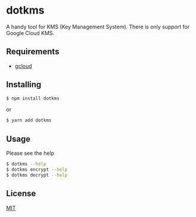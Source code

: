 # dotkms

A handy tool for KMS (Key Management System). There is only support for Google Cloud KMS.

## Requirements

* [gcloud](https://cloud.google.com/sdk/gcloud)

## Installing

```bash
$ npm install dotkms
```

or 

```bash
$ yarn add dotkms
```

## Usage

Please see the help

```bash
$ dotkms --help
$ dotkms encrypt --help
$ dotkms decrypt --help
```

## License

[MIT](https://en.wikipedia.org/wiki/MIT_License)
